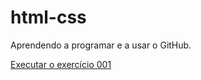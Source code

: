 # html-css

Aprendendo a programar e a usar o GitHub.

<a href="https://lightzzxy.github.io/html-css/exercicios/ex001/index.hmtl"> Executar o exercício 001</a>